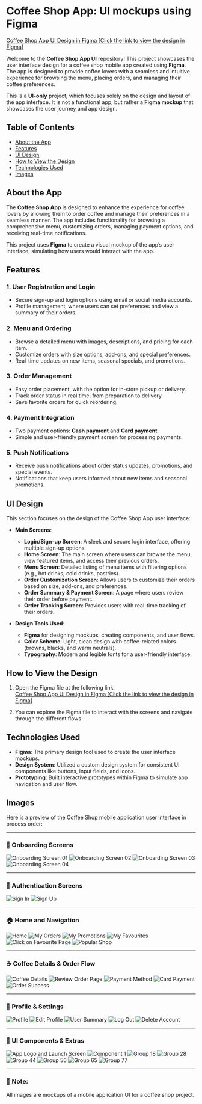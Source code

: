 # Coffee Shop App: UI mockups using Figma

[Coffee Shop App UI Design in Figma [Click the link to view the design in Figma]](https://www.figma.com/design/keVm8G0TQm4FPzxGRJYKD2/Kavini-Gamalath-s-team-library?t=xAXPKXr5Al6bJwDh-1)

Welcome to the **Coffee Shop App UI** repository! This project showcases the user interface design for a coffee shop mobile app created using **Figma**. The app is designed to provide coffee lovers with a seamless and intuitive experience for browsing the menu, placing orders, and managing their coffee preferences.

This is a **UI-only** project, which focuses solely on the design and layout of the app interface. It is not a functional app, but rather a **Figma mockup** that showcases the user journey and app design.

## Table of Contents

- [About the App](#about-the-app)
- [Features](#features)
- [UI Design](#ui-design)
- [How to View the Design](#how-to-view-the-design)
- [Technologies Used](#technologies-used)
- [Images](#images)


## About the App

The **Coffee Shop App** is designed to enhance the experience for coffee lovers by allowing them to order coffee and manage their preferences in a seamless manner. The app includes functionality for browsing a comprehensive menu, customizing orders, managing payment options, and receiving real-time notifications.

This project uses **Figma** to create a visual mockup of the app’s user interface, simulating how users would interact with the app.

## Features

### 1. **User Registration and Login**
- Secure sign-up and login options using email or social media accounts.
- Profile management, where users can set preferences and view a summary of their orders.

### 2. **Menu and Ordering**
- Browse a detailed menu with images, descriptions, and pricing for each item.
- Customize orders with size options, add-ons, and special preferences.
- Real-time updates on new items, seasonal specials, and promotions.

### 3. **Order Management**
- Easy order placement, with the option for in-store pickup or delivery.
- Track order status in real time, from preparation to delivery.
- Save favorite orders for quick reordering.

### 4. **Payment Integration**
- Two payment options: **Cash payment** and **Card payment**.
- Simple and user-friendly payment screen for processing payments.

### 5. **Push Notifications**
- Receive push notifications about order status updates, promotions, and special events.
- Notifications that keep users informed about new items and seasonal promotions.

## UI Design

This section focuses on the design of the Coffee Shop App user interface:

- **Main Screens**: 
  - **Login/Sign-up Screen**: A sleek and secure login interface, offering multiple sign-up options.
  - **Home Screen**: The main screen where users can browse the menu, view featured items, and access their previous orders.
  - **Menu Screen**: Detailed listing of menu items with filtering options (e.g., hot drinks, cold drinks, pastries).
  - **Order Customization Screen**: Allows users to customize their orders based on size, add-ons, and preferences.
  - **Order Summary & Payment Screen**: A page where users review their order before payment.
  - **Order Tracking Screen**: Provides users with real-time tracking of their orders.

- **Design Tools Used**: 
  - **Figma** for designing mockups, creating components, and user flows.
  - **Color Scheme**: Light, clean design with coffee-related colors (browns, blacks, and warm neutrals).
  - **Typography**: Modern and legible fonts for a user-friendly interface.

## How to View the Design

1. Open the Figma file at the following link:  
   [Coffee Shop App UI Design in Figma [Click the link to view the design in Figma]](https://www.figma.com/design/keVm8G0TQm4FPzxGRJYKD2/Kavini-Gamalath-s-team-library?t=xAXPKXr5Al6bJwDh-1) 
   
2. You can explore the Figma file to interact with the screens and navigate through the different flows.

## Technologies Used

- **Figma**: The primary design tool used to create the user interface mockups.
- **Design System**: Utilized a custom design system for consistent UI components like buttons, input fields, and icons.
- **Prototyping**: Built interactive prototypes within Figma to simulate app navigation and user flow.


## Images

  Here is a preview of the Coffee Shop mobile application user interface in process order:

---

### 🚀 Onboarding Screens

![Onboarding Screen 01](Coffeeshop%20Images/Onboarding%20Screen%2001.png)
![Onboarding Screen 02](Coffeeshop%20Images/Onboarding%20Screen%2002.png)
![Onboarding Screen 03](Coffeeshop%20Images/Onboarding%20Screen%2003.png)
![Onboarding Screen 04](Coffeeshop%20Images/Onboarding%20Screen%2004.png)

---

### 🔐 Authentication Screens

![Sign In](Coffeeshop%20Images/Sign%20in.png)
![Sign Up](Coffeeshop%20Images/Sign%20up.png)

---

### 🏠 Home and Navigation

![Home](Coffeeshop%20Images/Home.png)
![My Orders](Coffeeshop%20Images/My%20Orders.png)
![My Promotions](Coffeeshop%20Images/My%20Promotions.png)
![My Favourites](Coffeeshop%20Images/My%20favourites.png)
![Click on Favourite Page](Coffeeshop%20Images/click%20on%20favourite%20page.png)
![Popular Shop](Coffeeshop%20Images/PopularShop01.png)

---

### ☕ Coffee Details & Order Flow

![Coffee Details](Coffeeshop%20Images/Coffee%20details.png)
![Review Order Page](Coffeeshop%20Images/Review%20order%20page.png)
![Payment Method](Coffeeshop%20Images/Payment%20method.png)
![Card Payment](Coffeeshop%20Images/Card%20payment.png)
![Order Success](Coffeeshop%20Images/Order%20Successl.png)

---

### 👤 Profile & Settings

![Profile](Coffeeshop%20Images/Profile.png)
![Edit Profile](Coffeeshop%20Images/Edit%20Profile.png)
![User Summary](Coffeeshop%20Images/User%20summary.png)
![Log Out](Coffeeshop%20Images/Log%20out.png)
![Delete Account](Coffeeshop%20Images/Delete%20account.png)

---

### 🧩 UI Components & Extras

![App Logo and Launch Screen](Coffeeshop%20Images/App%20Logo%20and%20Launch%20Screen.png)
![Component 1](Coffeeshop%20Images/Component%201.png)
![Group 18](Coffeeshop%20Images/Group%2018.png)
![Group 28](Coffeeshop%20Images/Group%2028.png)
![Group 44](Coffeeshop%20Images/Group%2044.png)
![Group 56](Coffeeshop%20Images/Group%2056.png)
![Group 65](Coffeeshop%20Images/Group%2065.png)
![Group 77](Coffeeshop%20Images/Group%2077.png)

---

### 📌 Note:
All images are mockups of a mobile application UI for a coffee shop project.
